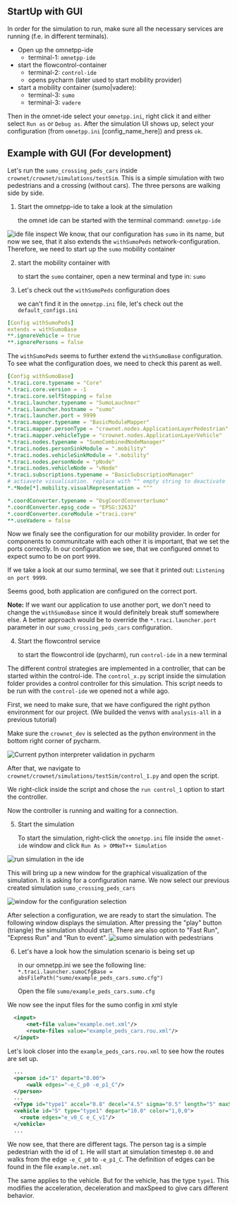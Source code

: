 ## StartUp with GUI
In order for the simulation to run, make sure all the necessary services are running (f.e. in different terminals).

 * Open up the omnetpp-ide
   * terminal-1: `omnetpp-ide`
  * start the flowcontrol-container
    * terminal-2: `control-ide`
    * opens pycharm (later used to start mobility provider)
  * start a mobility container (sumo|vadere):
    * terminal-3: `sumo`
    * terminal-3: `vadere`

Then in the omnet-ide select your `omnetpp.ini`, right click it and either select `Run as` or `Debug as`. After the simulation UI shows up, select your configuration (from `omnetpp.ini` \[config_name_here\]) and press `ok`.

<!-- ## About the tools -->

## Example with GUI (For development)
Let's run the `sumo_crossing_peds_cars` inside `crownet/crownet/simulations/testSim`. This is a simple simulation with two pedestrians and a crossing (without cars). The three persons are walking side by side.

1. Start the omnetpp-ide to take a look at the simulation

    the omnet ide can be started with the terminal command: `omnetpp-ide`

![ide file inspect](../img/simulation_tutorial/omnet_first_look.png)
We know, that our configuration has `sumo` in its name, but now we see, that it also extends the `withSumoPeds` network-configuration. Therefore, we need to start up the `sumo` mobility container

2. start the mobility container with 

    to start the `sumo` container, open a new terminal and type in: `sumo`

3. Let's check out the `withSumoPeds` configuration does

    we can't find it in the `omnetpp.ini` file, let's check out the `default_configs.ini`



```yaml
[Config withSumoPeds]
extends = withSumoBase
**.ignoreVehicle = true
**.ignorePersons = false
```

The `withSumoPeds` seems to further extend the `withSumoBase` configuration. To see what the configuration does, we need to check this parent as well.

```yaml
[Config withSumoBase]
*.traci.core.typename = "Core"
*.traci.core.version = -1
*.traci.core.selfStopping = false
*.traci.launcher.typename = "SumoLauchner"
*.traci.launcher.hostname = "sumo"
*.traci.launcher.port = 9999
*.traci.mapper.typename = "BasicModuleMapper"
*.traci.mapper.personType = "crownet.nodes.ApplicationLayerPedestrian"
*.traci.mapper.vehicleType = "crownet.nodes.ApplicationLayerVehicle"
*.traci.nodes.typename = "SumoCombinedNodeManager"
*.traci.nodes.personSinkModule = ".mobility"
*.traci.nodes.vehicleSinkModule = ".mobility"
*.traci.nodes.personNode = "pNode"
*.traci.nodes.vehicleNode = "vNode"
*.traci.subscriptions.typename = "BasicSubscriptionManager"
# actiavete visualisation. replace with "" empty string to deactivate
*.*Node[*].mobility.visualRepresentation = "^"

*.coordConverter.typename = "OsgCoordConverterSumo"
*.coordConverter.epsg_code = "EPSG:32632"
*.coordConverter.coreModule ="traci.core"
**.useVadere = false
```
Now we finaly see the configuration for our mobility provider. 
In order for components to communitcate with each other it is important, that we set the ports correctly. In our configuration we see, that we configured omnet to expect sumo to be on port `9999`.

If we take a look at our sumo terminal, we see that it printed out: `Listening on port 9999`.

Seems good, both application are configured on the correct port.

**Note:** If we want our application to use another port, we don't need to change the `withSumoBase` since it would definitely break stuff somewhere else. A better approach would be to override the `*.traci.launcher.port` parameter in our `sumo_crossing_peds_cars` configuration.

4. Start the flowcontrol service
   
   to start the flowcontrol ide (pycharm), run `control-ide` in a new terminal

The different control strategies are implemented in a controller, that can be started within the control-ide. The `control_x.py` script inside the simulation folder provides a control controller for this simulation. This script needs to be run with the `control-ide` we opened not a while ago. 

First, we need to make sure, that we have configured the right python environment for our project. (We builded the venvs with `analysis-all` in a previous tutorial)

Make sure the `crownet_dev` is selected as the python environment in the bottom right corner of pycharm.

 ![Current python interpreter validation in pycharm](../img/simulation_tutorial/python_interpreter_pycharm.png)

After that, we navigate to `crownet/crownet/simulations/testSim/control_1.py` and open the script.

We right-click inside the script and chose the `run control_1` option to start the controller. 

Now the controller is running and waiting for a connection.

5. Start the simulation

    To start the simulation, right-click the `omnetpp.ini` file inside the `omnet-ide` window and click `Run As > OMNeT++ Simulation`

![run simulation in the ide](../img/simulation_tutorial/run_simulation_ide.png)

This will bring up a new window for the graphical visualization of the simulation. It is asking for a configuration name. We now select our previous created simulation `sumo_crossing_peds_cars`  

![window for the configuration selection](../img/simulation_tutorial/select_configuration.png)

After selection a configuration, we are ready to start the simulation. The following window displays the simulation. After pressing the "play" button (triangle) the simulation should start. There are also option to "Fast Run", "Express Run" and "Run to event".
![sumo simulation with pedestrians](../img/simulation_tutorial/simulation_view.png)


6. Let's have a look how the simulation scenario is being set up
   
   in our omnetpp.ini we see the following line: `*.traci.launcher.sumoCfgBase = absFilePath("sumo/example_peds_cars.sumo.cfg")`

   Open the file `sumo/example_peds_cars.sumo.cfg`

We now see the input files for the sumo config in xml style

```xml
  <input>
      <net-file value="example.net.xml"/>
      <route-files value="example_peds_cars.rou.xml"/>
  </input>
```
Let's look closer into the `example_peds_cars.rou.xml` to see how the routes are set up.

```xml
  ...
  <person id="1" depart="0.00">
      <walk edges="-e_C_p0 -e_p1_C"/>
  </person>
  ...
  <vType id="type1" accel="0.8" decel="4.5" sigma="0.5" length="5" maxSpeed="70"/>
  <vehicle id="5" type="type1" depart="10.0" color="1,0,0">
    <route edges="e_v0_C e_C_v1"/>
  </vehicle>
  ...
```
We now see, that there are different tags.
The person tag is a simple pedestrian with the id of `1`. 
He will start at simulation timestep `0.00` and walks from the edge `-e_C_p0` to `-e_p1_C`.
The definition of edges can be found in the file `example.net.xml`

The same applies to the vehicle. But for the vehicle, has the type `type1`. This modifies the acceleration, deceleration and maxSpeed to give cars different behavior.